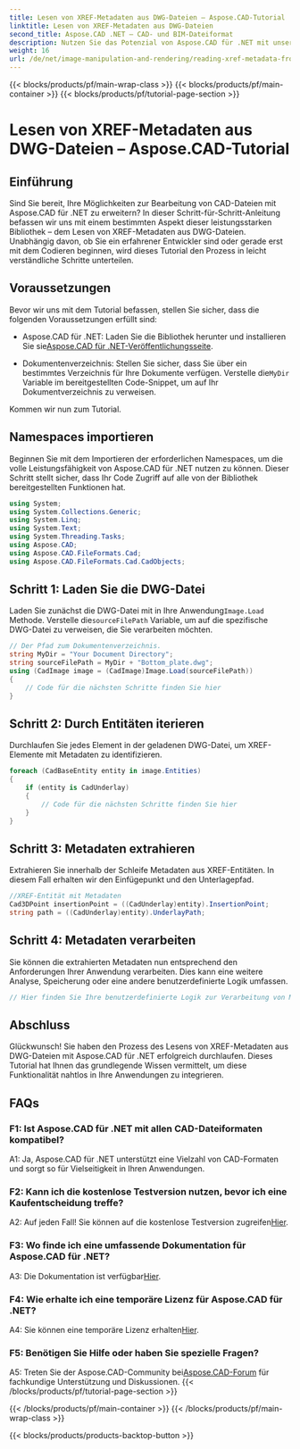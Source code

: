 ```yaml
---
title: Lesen von XREF-Metadaten aus DWG-Dateien – Aspose.CAD-Tutorial
linktitle: Lesen von XREF-Metadaten aus DWG-Dateien
second_title: Aspose.CAD .NET – CAD- und BIM-Dateiformat
description: Nutzen Sie das Potenzial von Aspose.CAD für .NET mit unserem Schritt-für-Schritt-Tutorial zum Lesen von XREF-Metadaten aus DWG-Dateien.
weight: 16
url: /de/net/image-manipulation-and-rendering/reading-xref-metadata-from-dwg/
---
```


{{< blocks/products/pf/main-wrap-class >}}
{{< blocks/products/pf/main-container >}}
{{< blocks/products/pf/tutorial-page-section >}}

# Lesen von XREF-Metadaten aus DWG-Dateien – Aspose.CAD-Tutorial

## Einführung

Sind Sie bereit, Ihre Möglichkeiten zur Bearbeitung von CAD-Dateien mit Aspose.CAD für .NET zu erweitern? In dieser Schritt-für-Schritt-Anleitung befassen wir uns mit einem bestimmten Aspekt dieser leistungsstarken Bibliothek – dem Lesen von XREF-Metadaten aus DWG-Dateien. Unabhängig davon, ob Sie ein erfahrener Entwickler sind oder gerade erst mit dem Codieren beginnen, wird dieses Tutorial den Prozess in leicht verständliche Schritte unterteilen.

## Voraussetzungen

Bevor wir uns mit dem Tutorial befassen, stellen Sie sicher, dass die folgenden Voraussetzungen erfüllt sind:

-  Aspose.CAD für .NET: Laden Sie die Bibliothek herunter und installieren Sie sie[Aspose.CAD für .NET-Veröffentlichungsseite](https://releases.aspose.com/cad/net/).

-  Dokumentenverzeichnis: Stellen Sie sicher, dass Sie über ein bestimmtes Verzeichnis für Ihre Dokumente verfügen. Verstelle die`MyDir` Variable im bereitgestellten Code-Snippet, um auf Ihr Dokumentverzeichnis zu verweisen.

Kommen wir nun zum Tutorial.

## Namespaces importieren

Beginnen Sie mit dem Importieren der erforderlichen Namespaces, um die volle Leistungsfähigkeit von Aspose.CAD für .NET nutzen zu können. Dieser Schritt stellt sicher, dass Ihr Code Zugriff auf alle von der Bibliothek bereitgestellten Funktionen hat.

```csharp
using System;
using System.Collections.Generic;
using System.Linq;
using System.Text;
using System.Threading.Tasks;
using Aspose.CAD;
using Aspose.CAD.FileFormats.Cad;
using Aspose.CAD.FileFormats.Cad.CadObjects;
```

## Schritt 1: Laden Sie die DWG-Datei

 Laden Sie zunächst die DWG-Datei mit in Ihre Anwendung`Image.Load` Methode. Verstelle die`sourceFilePath` Variable, um auf die spezifische DWG-Datei zu verweisen, die Sie verarbeiten möchten.

```csharp
// Der Pfad zum Dokumentenverzeichnis.
string MyDir = "Your Document Directory";
string sourceFilePath = MyDir + "Bottom_plate.dwg";
using (CadImage image = (CadImage)Image.Load(sourceFilePath))
{
    // Code für die nächsten Schritte finden Sie hier
}
```

## Schritt 2: Durch Entitäten iterieren

Durchlaufen Sie jedes Element in der geladenen DWG-Datei, um XREF-Elemente mit Metadaten zu identifizieren.

```csharp
foreach (CadBaseEntity entity in image.Entities)
{
    if (entity is CadUnderlay)
    {
        // Code für die nächsten Schritte finden Sie hier
    }
}
```

## Schritt 3: Metadaten extrahieren

Extrahieren Sie innerhalb der Schleife Metadaten aus XREF-Entitäten. In diesem Fall erhalten wir den Einfügepunkt und den Unterlagepfad.

```csharp
//XREF-Entität mit Metadaten
Cad3DPoint insertionPoint = ((CadUnderlay)entity).InsertionPoint;
string path = ((CadUnderlay)entity).UnderlayPath;
```

## Schritt 4: Metadaten verarbeiten

Sie können die extrahierten Metadaten nun entsprechend den Anforderungen Ihrer Anwendung verarbeiten. Dies kann eine weitere Analyse, Speicherung oder eine andere benutzerdefinierte Logik umfassen.

```csharp
// Hier finden Sie Ihre benutzerdefinierte Logik zur Verarbeitung von Metadaten
```

## Abschluss

Glückwunsch! Sie haben den Prozess des Lesens von XREF-Metadaten aus DWG-Dateien mit Aspose.CAD für .NET erfolgreich durchlaufen. Dieses Tutorial hat Ihnen das grundlegende Wissen vermittelt, um diese Funktionalität nahtlos in Ihre Anwendungen zu integrieren.

## FAQs

### F1: Ist Aspose.CAD für .NET mit allen CAD-Dateiformaten kompatibel?

A1: Ja, Aspose.CAD für .NET unterstützt eine Vielzahl von CAD-Formaten und sorgt so für Vielseitigkeit in Ihren Anwendungen.

### F2: Kann ich die kostenlose Testversion nutzen, bevor ich eine Kaufentscheidung treffe?

 A2: Auf jeden Fall! Sie können auf die kostenlose Testversion zugreifen[Hier](https://releases.aspose.com/).

### F3: Wo finde ich eine umfassende Dokumentation für Aspose.CAD für .NET?

 A3: Die Dokumentation ist verfügbar[Hier](https://reference.aspose.com/cad/net/).

### F4: Wie erhalte ich eine temporäre Lizenz für Aspose.CAD für .NET?

 A4: Sie können eine temporäre Lizenz erhalten[Hier](https://purchase.aspose.com/temporary-license/).

### F5: Benötigen Sie Hilfe oder haben Sie spezielle Fragen?

 A5: Treten Sie der Aspose.CAD-Community bei[Aspose.CAD-Forum](https://forum.aspose.com/c/cad/19) für fachkundige Unterstützung und Diskussionen.
{{< /blocks/products/pf/tutorial-page-section >}}

{{< /blocks/products/pf/main-container >}}
{{< /blocks/products/pf/main-wrap-class >}}

{{< blocks/products/products-backtop-button >}}
